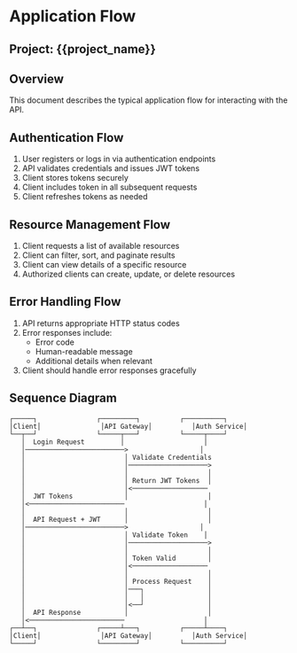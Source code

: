 # Application Flow

## Project: {{project_name}}

## Overview
This document describes the typical application flow for interacting with the API.

## Authentication Flow
1. User registers or logs in via authentication endpoints
2. API validates credentials and issues JWT tokens
3. Client stores tokens securely
4. Client includes token in all subsequent requests
5. Client refreshes tokens as needed

## Resource Management Flow
1. Client requests a list of available resources
2. Client can filter, sort, and paginate results
3. Client can view details of a specific resource
4. Authorized clients can create, update, or delete resources

## Error Handling Flow
1. API returns appropriate HTTP status codes
2. Error responses include:
   - Error code
   - Human-readable message
   - Additional details when relevant
3. Client should handle error responses gracefully

## Sequence Diagram
```
┌─────┐               ┌─────────┐          ┌──────────┐
│Client│               │API Gateway│          │Auth Service│
└──┬──┘               └─────┬───┘          └─────┬────┘
   │  Login Request         │                    │
   │─────────────────────────>                  │
   │                         │ Validate Credentials
   │                         │────────────────────>
   │                         │                    │
   │                         │ Return JWT Tokens  │
   │                         │<───────────────────
   │  JWT Tokens             │                    │
   │<────────────────────────                    │
   │                         │                    │
   │  API Request + JWT      │                    │
   │─────────────────────────>                  │
   │                         │ Validate Token    │
   │                         │────────────────────>
   │                         │                    │
   │                         │ Token Valid        │
   │                         │<───────────────────
   │                         │                    │
   │                         │ Process Request    │
   │                         │───┐                │
   │                         │   │                │
   │                         │<──┘                │
   │  API Response           │                    │
   │<────────────────────────                    │
┌──┴──┐               ┌─────┴───┐          ┌─────┴────┐
│Client│               │API Gateway│          │Auth Service│
└─────┘               └─────────┘          └──────────┘
```